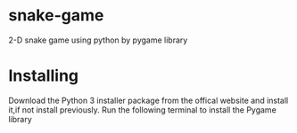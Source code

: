 # snake-game
2-D snake game using python by pygame library
# Installing
Download the Python 3 installer package from the offical website and install it,if not install previously.
Run the following terminal to install the Pygame library

